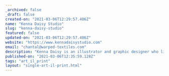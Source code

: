 ```yaml
---
_archived: false
_draft: false
created-on: "2021-03-06T12:29:57.406Z"
name: "Kenna Daisy Studio"
slug: "kenna-daisy-studio"
featured: false
updated-on: "2021-03-06T12:29:57.406Z"
website: "https://www.kennadaisystudio.com"
email: "chantal@warped-textiles.com"
description: "Kenna Daisy is an illustrator and graphic designer who likes drawing wacky things, abstract forms and plays around with different mediums and colours to get her desired look and feel. Originally from the Netherlands and currently based in Glasgow, she works as a part-time freelancer and takes inspiration from textiles, art, photograph and travelling, translating her concepts into funky, colourful artworks."
published-on: "2021-03-06T12:35:59.128Z"
tags: "art_il_print"
layout: "single-art-il-print.html"
---
```



